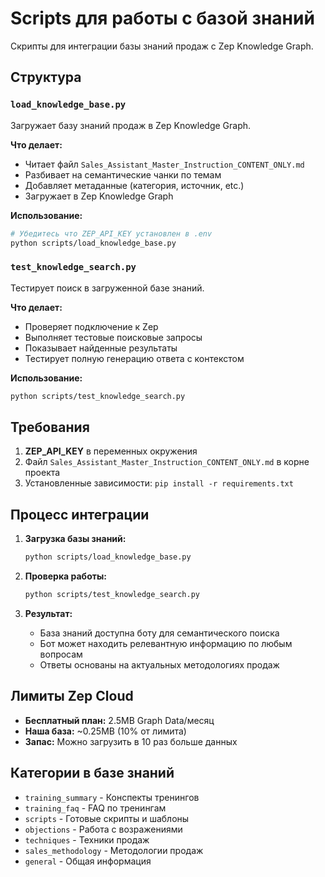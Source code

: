 # Scripts для работы с базой знаний

Скрипты для интеграции базы знаний продаж с Zep Knowledge Graph.

## Структура

### `load_knowledge_base.py`
Загружает базу знаний продаж в Zep Knowledge Graph.

**Что делает:**
- Читает файл `Sales_Assistant_Master_Instruction_CONTENT_ONLY.md`
- Разбивает на семантические чанки по темам
- Добавляет метаданные (категория, источник, etc.)
- Загружает в Zep Knowledge Graph

**Использование:**
```bash
# Убедитесь что ZEP_API_KEY установлен в .env
python scripts/load_knowledge_base.py
```

### `test_knowledge_search.py`
Тестирует поиск в загруженной базе знаний.

**Что делает:**
- Проверяет подключение к Zep
- Выполняет тестовые поисковые запросы
- Показывает найденные результаты
- Тестирует полную генерацию ответа с контекстом

**Использование:**
```bash
python scripts/test_knowledge_search.py
```

## Требования

1. **ZEP_API_KEY** в переменных окружения
2. Файл `Sales_Assistant_Master_Instruction_CONTENT_ONLY.md` в корне проекта
3. Установленные зависимости: `pip install -r requirements.txt`

## Процесс интеграции

1. **Загрузка базы знаний:**
   ```bash
   python scripts/load_knowledge_base.py
   ```
   
2. **Проверка работы:**
   ```bash
   python scripts/test_knowledge_search.py
   ```

3. **Результат:**
   - База знаний доступна боту для семантического поиска
   - Бот может находить релевантную информацию по любым вопросам
   - Ответы основаны на актуальных методологиях продаж

## Лимиты Zep Cloud

- **Бесплатный план:** 2.5MB Graph Data/месяц
- **Наша база:** ~0.25MB (10% от лимита)
- **Запас:** Можно загрузить в 10 раз больше данных

## Категории в базе знаний

- `training_summary` - Конспекты тренингов
- `training_faq` - FAQ по тренингам  
- `scripts` - Готовые скрипты и шаблоны
- `objections` - Работа с возражениями
- `techniques` - Техники продаж
- `sales_methodology` - Методологии продаж
- `general` - Общая информация